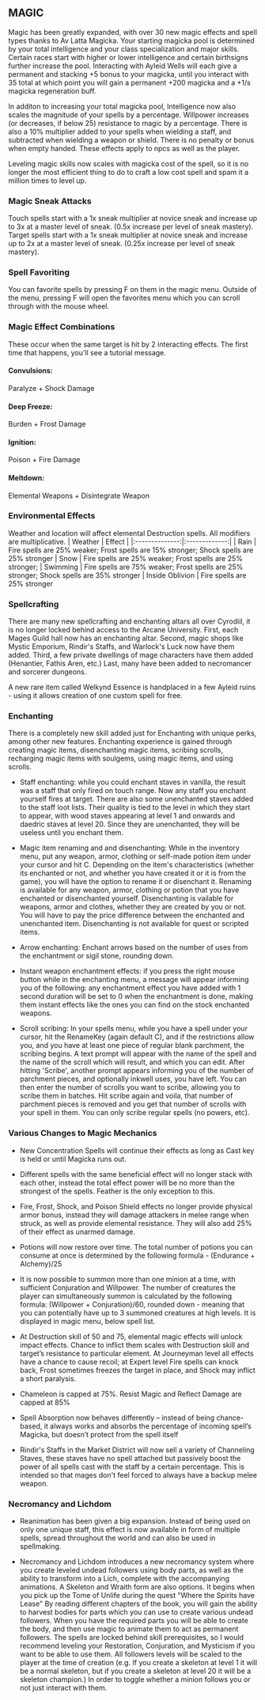## MAGIC

Magic has been greatly expanded, with over 30 new magic effects and spell types thanks to Av Latta Magicka. Your starting magicka pool is determined by your total intelligence and your class specialization and major skills. Certain races start with higher or lower intelligence and certain birthsigns further increase the pool. Interacting with Ayleid Wells will each give a permanent and stacking +5 bonus to your magicka, until you interact with 35 total at which point you will gain a permanent +200 magicka and a +1/s magicka regeneration buff.

In additon to increasing your total magicka pool, Intelligence now also scales the magnitude of your spells by a percentage. Willpower increases (or decreases, if below 25) resistance to magic by a percentage. There is also a 10% multiplier added to your spells when wielding a staff, and subtracted when wielding a weapon or shield. There is no penalty or bonus when empty handed. These effects apply to npcs as well as the player.

Leveling magic skills now scales with magicka cost of the spell, so it is no longer the most efficient thing to do to craft a low cost spell and spam it a million times to level up.

### Magic Sneak Attacks
Touch spells start with a 1x sneak multiplier at novice sneak and increase up to 3x at a master level of sneak. (0.5x increase per level of sneak mastery).
Target spells start with a 1x sneak multiplier at novice sneak and increase up to 2x at a master level of sneak. (0.25x increase per level of sneak mastery).

### Spell Favoriting 
You can favorite spells by pressing F on them in the magic menu. Outside of the menu, pressing F will open the favorites menu which you can scroll through with the mouse wheel. 

### Magic Effect Combinations
These occur when the same target is hit by 2 interacting effects. The first time that happens, you'll see a tutorial message.

#### Convulsions:
Paralyze + Shock Damage

#### Deep Freeze:
Burden + Frost Damage

#### Ignition:
Poison + Fire Damage

#### Meltdown:
Elemental Weapons + Disintegrate Weapon

### Environmental Effects
Weather and location will affect elemental Destruction spells. All modifiers are multiplicative.
| Weather    | Effect | 
|:--------------:|:-------------:|
| Rain | Fire spells are 25% weaker; Frost spells are 15% stronger; Shock spells are 25% stronger
| Snow | Fire spells are 25% weaker; Frost spells are 25% stronger;
| Swimming | Fire spells are 75% weaker; Frost spells are 25% stronger; Shock spells are 35% stronger
| Inside Oblivion | Fire spells are 25% stronger

### Spellcrafting
There are many new spellcrafting and enchanting altars all over Cyrodiil, it is no longer locked behind access to the Arcane University. First, each Mages Guild hall now has an enchanting altar. Second, magic shops like Mystic Emporium, Rindir's Staffs, and Warlock's Luck now have them added.  Third, a few private dwellings of mage characters have them added (Henantier, Fathis Aren, etc.)  Last, many have been added to necromancer and sorcerer dungeons.

A new rare item called Welkynd Essence is handplaced in a few Ayleid ruins - using it allows creation of one custom spell for free.

### Enchanting

There is a completely new skill added just for Enchanting with unique perks, among other new features. Enchanting experience is gained through creating magic items, disenchanting magic items, scribing scrolls, recharging magic items with soulgems, using magic items, and using scrolls.

- Staff enchanting: while you could enchant staves in vanilla, the result was a staff that only fired on touch range. Now any staff you enchant yourself fires at target. There are also some unenchanted staves added to the staff loot lists. Their quality is tied to the level in which they start to appear, with wood staves appearing at level 1 and onwards and daedric staves at level 20. Since they are unenchanted, they will be useless until you enchant them.

- Magic item renaming and and disenchanting: While in the inventory menu, put any weapon, armor, clothing or self-made potion item under your cursor and hit C. Depending on the item's characteristics (whether its enchanted or not, and whether you have created it or it is from the game), you will have the option to rename it or disenchant it. Renaming is available for any weapon, armor, clothing or potion that you have enchanted or disenchanted yourself. Disenchanting is vailable for weapons, armor and clothes, whether they are created by you or not. You will have to pay the price difference between the enchanted and unenchanted item. Disenchanting is not available for quest or scripted items.

- Arrow enchanting: Enchant arrows based on the number of uses from the enchantment or sigil stone, rounding down.

- Instant weapon enchantment effects: if you press the right mouse button while in the enchanting menu, a message will appear informing you of the following: any enchantment effect you have added with 1 second duration will be set to 0 when the enchantment is done, making them instant effects like the ones you can find on the stock enchanted weapons.

- Scroll scribing: In your spells menu, while you have a spell under your cursor, hit the RenameKey (again default C), and if the restrictions allow you, and you have at least one piece of regular blank parchment, the scribing begins. A text prompt will appear with the name of the spell and the name of the scroll which will result, and which you can edit. After hitting 'Scribe', another prompt appears informing you of the number of parchment pieces, and optionally inkwell uses, you have left. You can then enter the number of scrolls you want to scribe, allowing you to scribe them in batches. Hit scribe again and voila, that number of parchment pieces is removed and you get that number of scrolls with your spell in them. You can only scribe regular spells (no powers, etc).

### Various Changes to Magic Mechanics

- New Concentration Spells will continue their effects as long as Cast key is held or until Magicka runs out.

- Different spells with the same beneficial effect will no longer stack with each other, instead the total effect power will be no more than the strongest of the spells. Feather is the only exception to this.

- Fire, Frost, Shock, and Poison Shield effects no longer provide physical armor bonus, instead they will damage attackers in melee range when struck, as well as provide elemental resistance. They will also add 25% of their effect as unarmed damage.

- Potions will now restore over time. The total number of potions you can consume at once is determined by the following formula - (Endurance + Alchemy)/25

- It is now possible to summon more than one minion at a time, with sufficient Conjuration and Willpower. The number of creatures the player can simultaneously summon is calculated by the following formula: (Willpower + Conjuration)/60, rounded down - meaning that you can potentially have up to 3 summoned creatures at high levels. It is displayed in magic menu, below spell list.

- At Destruction skill of 50 and 75, elemental magic effects will unlock impact effects. Chance to inflict them scales with Destruction skill and target’s resistance to particular element. At Journeyman level all effects have a chance to cause recoil; at Expert level Fire spells can knock back, Frost sometimes freezes the target in place, and Shock may inflict a short paralysis.

- Chameleon is capped at 75%. Resist Magic and Reflect Damage are capped at 85%

- Spell Absorption now behaves differently – instead of being chance-based, it always works and absorbs the percentage of incoming spell’s Magicka, but doesn’t protect from the spell itself

- Rindir's Staffs in the Market District will now sell a variety of Channeling Staves, these staves have no spell attached but passively boost the power of all spells cast with the staff by a certain percentage. This is intended so that mages don't feel forced to always have a backup melee weapon.

### Necromancy and Lichdom

- Reanimation has been given a big expansion. Instead of being used on only one unique staff, this effect is now available in form of multiple spells, spread throughout the world and can also be used in spellmaking.

- Necromancy and Lichdom introduces a new necromancy system where you create leveled undead followers using body parts, as well as the ability to transform into a Lich, complete with the accompanying animations. A Skeleton and Wraith form are also options. It begins when you pick up the Tome of Unlife during the quest "Where the Spirits have Lease" By reading different chapters of the book, you will gain the ability to harvest bodies for parts which you can use to create various undead followers. When you have the required parts you will be able to create the body, and then use magic to animate them to act as permanent followers. The spells are locked behind skill prerequisites, so I would recommend leveling your Restoration, Conjuration, and Mysticism if you want to be able to use them. All followers levels will be scaled to the player at the time of creation (e.g. If you create a skeleton at level 1 it will be a normal skeleton, but if you create a skeleton at level 20 it will be a skeleton champion.) In order to toggle whether a minion follows you or not just interact with them.
